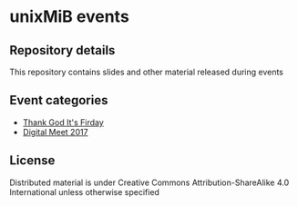 # unixMiB events

## Repository details

This repository contains slides and other material released during events

## Event categories

- [Thank God It's Firday](Thank%20God%20Its%20Friday)
- [Digital Meet 2017](Digital%20Meet%202017)

## License

Distributed material is under Creative Commons Attribution-ShareAlike 4.0 International unless otherwise specified